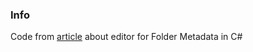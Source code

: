 ### Info

Code from [article](
https://www.codeproject.com/Articles/5291165/Editor-for-Folder-Metadata-in-Csharp) about editor for Folder Metadata in C#


